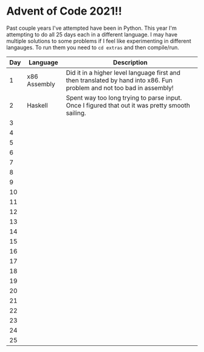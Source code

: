 # Advent of Code 2021!!

Past couple years I've attempted have been in Python. This year I'm attempting to do all 25 days each in a different language. I may have multiple solutions to some problems if I feel like experimenting in different langauges. To run them you need to `cd extras` and then compile/run.

| Day | Language | Description |
------|----------|-------------|
|1|x86 Assembly|Did it in a higher level language first and then translated by hand into x86. Fun problem and not too bad in assembly!|
|2|Haskell|Spent way too long trying to parse input. Once I figured that out it was pretty smooth sailing.|
|3|
|4|
|5|
|6|
|7|
|8|
|9|
|10|
|11|
|12|
|13|
|14|
|15|
|16|
|17|
|18|
|19|
|20|
|21|
|22|
|23|
|24|
|25|
